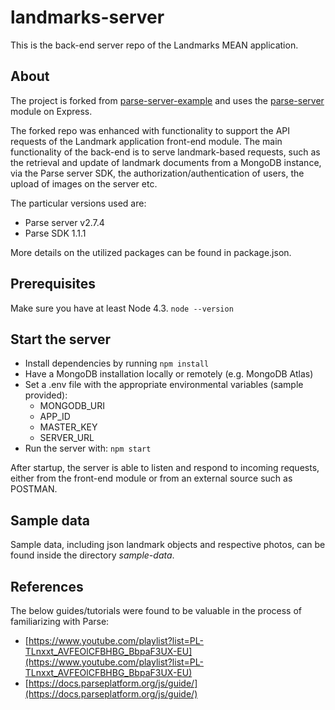 # landmarks-server

This is the back-end server repo of the Landmarks MEAN application.

## About

The project is forked from [parse-server-example](https://github.com/parse-community/parse-server-example) and uses the [parse-server](https://github.com/ParsePlatform/parse-server) module on Express.

The forked repo was enhanced with functionality to support the API requests of the Landmark application front-end module. The main functionality of the back-end is to serve landmark-based requests, such as the retrieval and update of landmark documents from a MongoDB instance, via the Parse server SDK, the authorization/authentication of users, the upload of images on the server etc.

The particular versions used are:
* Parse server v2.7.4
* Parse SDK 1.1.1

More details on the utilized packages can be found in package.json.

## Prerequisites

Make sure you have at least Node 4.3. `node --version`

## Start the server

* Install dependencies by running `npm install`
* Have a MongoDB installation locally or remotely (e.g. MongoDB Atlas)
* Set a .env file with the appropriate environmental variables (sample provided):
  * MONGODB_URI
  * APP_ID
  * MASTER_KEY
  * SERVER_URL
* Run the server with: `npm start`

After startup, the server is able to listen and respond to incoming requests, either from the front-end module or from an external source such as POSTMAN.

## Sample data

Sample data, including json landmark objects and respective photos, can be found inside the directory *sample-data*.

## References

The below guides/tutorials were found to be valuable in the process of familiarizing with Parse:

* [https://www.youtube.com/playlist?list=PL-TLnxxt_AVFEOlCFBHBG_BbpaF3UX-EU](https://www.youtube.com/playlist?list=PL-TLnxxt_AVFEOlCFBHBG_BbpaF3UX-EU)
* [https://docs.parseplatform.org/js/guide/](https://docs.parseplatform.org/js/guide/)
